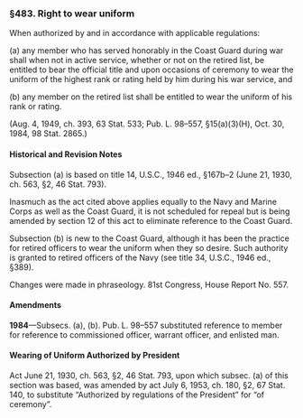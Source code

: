 ### §483. Right to wear uniform ###

When authorized by and in accordance with applicable regulations:

(a) any member who has served honorably in the Coast Guard during war shall when not in active service, whether or not on the retired list, be entitled to bear the official title and upon occasions of ceremony to wear the uniform of the highest rank or rating held by him during his war service, and

(b) any member on the retired list shall be entitled to wear the uniform of his rank or rating.

(Aug. 4, 1949, ch. 393, 63 Stat. 533; Pub. L. 98–557, §15(a)(3)(H), Oct. 30, 1984, 98 Stat. 2865.)

#### Historical and Revision Notes ####

Subsection (a) is based on title 14, U.S.C., 1946 ed., §167b–2 (June 21, 1930, ch. 563, §2, 46 Stat. 793).

Inasmuch as the act cited above applies equally to the Navy and Marine Corps as well as the Coast Guard, it is not scheduled for repeal but is being amended by section 12 of this act to eliminate reference to the Coast Guard.

Subsection (b) is new to the Coast Guard, although it has been the practice for retired officers to wear the uniform when they so desire. Such authority is granted to retired officers of the Navy (see title 34, U.S.C., 1946 ed., §389).

Changes were made in phraseology. 81st Congress, House Report No. 557.

#### Amendments ####

**1984**—Subsecs. (a), (b). Pub. L. 98–557 substituted reference to member for reference to commissioned officer, warrant officer, and enlisted man.

#### Wearing of Uniform Authorized by President ####

Act June 21, 1930, ch. 563, §2, 46 Stat. 793, upon which subsec. (a) of this section was based, was amended by act July 6, 1953, ch. 180, §2, 67 Stat. 140, to substitute “Authorized by regulations of the President” for “of ceremony”.